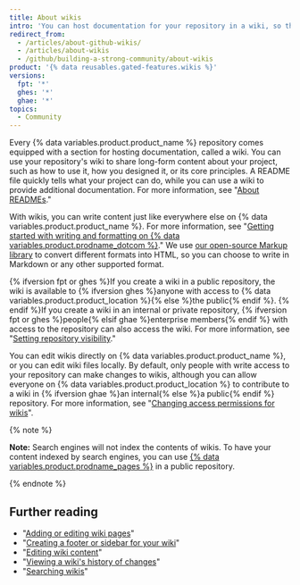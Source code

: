 ```yaml
---
title: About wikis
intro: 'You can host documentation for your repository in a wiki, so that others can use and contribute to your project.'
redirect_from:
  - /articles/about-github-wikis/
  - /articles/about-wikis
  - /github/building-a-strong-community/about-wikis
product: '{% data reusables.gated-features.wikis %}'
versions:
  fpt: '*'
  ghes: '*'
  ghae: '*'
topics:
  - Community
---
```


Every {% data variables.product.product_name %} repository comes equipped with a section for hosting documentation, called a wiki. You can use your repository's wiki to  share long-form content about your project, such as how to use it, how you designed it, or its core principles. A README file quickly tells what your project can do, while you can use a wiki to provide additional documentation. For more information, see "[About READMEs](/articles/about-readmes)."

With wikis, you can write content just like everywhere else on {% data variables.product.product_name %}. For more information, see "[Getting started with writing and formatting on {% data variables.product.prodname_dotcom %}](/articles/getting-started-with-writing-and-formatting-on-github)." We use [our open-source Markup library](https://github.com/github/markup) to convert different formats into HTML, so you can choose to write in Markdown or any other supported format.

{% ifversion fpt or ghes %}If you create a wiki in a public repository, the wiki is available to {% ifversion ghes %}anyone with access to {% data variables.product.product_location %}{% else %}the public{% endif %}. {% endif %}If you create a wiki in an internal or private repository, {% ifversion fpt or ghes %}people{% elsif ghae %}enterprise members{% endif %} with access to the repository can also access the wiki. For more information, see "[Setting repository visibility](/articles/setting-repository-visibility)."

You can edit wikis directly on {% data variables.product.product_name %}, or you can edit wiki files locally. By default, only people with write access to your repository can make changes to wikis, although you can allow everyone on {% data variables.product.product_location %} to contribute to a wiki in {% ifversion ghae %}an internal{% else %}a public{% endif %} repository. For more information, see "[Changing access permissions for wikis](/communities/documenting-your-project-with-wikis/changing-access-permissions-for-wikis)".

{% note %}

**Note:** Search engines will not index the contents of wikis. To have your content indexed by search engines, you can use [{% data variables.product.prodname_pages %}](/pages) in a public repository.

{% endnote %}

## Further reading

- "[Adding or editing wiki pages](/communities/documenting-your-project-with-wikis/adding-or-editing-wiki-pages)"
- "[Creating a footer or sidebar for your wiki](/communities/documenting-your-project-with-wikis/creating-a-footer-or-sidebar-for-your-wiki)"
- "[Editing wiki content](/communities/documenting-your-project-with-wikis/editing-wiki-content)"
- "[Viewing a wiki's history of changes](/articles/viewing-a-wiki-s-history-of-changes)"
- "[Searching wikis](/articles/searching-wikis)"

